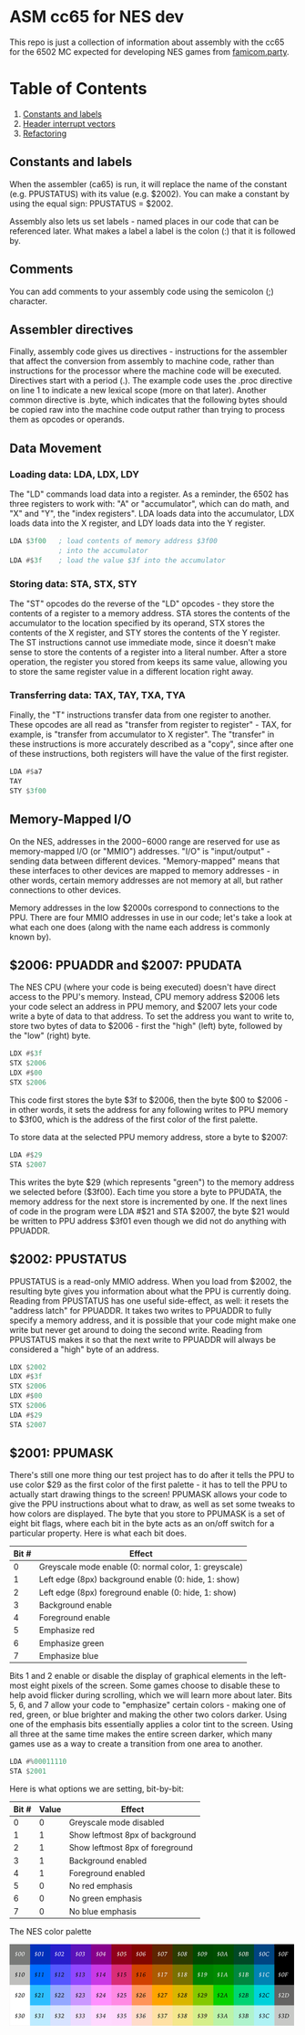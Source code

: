 # ASM cc65 for NES dev
This repo is just a collection of information about assembly with the cc65 for the 6502 MC expected for developing NES 
games from [famicom.party](https://famicom.party/).

# Table of Contents
1. [Constants and labels](#constants-and-labels)
2. [Header interrupt vectors](header_interruptvectors.md)
2. [Refactoring](refactoring.md)

## Constants and labels
When the assembler (ca65) is run, it will replace the name of the constant (e.g. PPUSTATUS) with its value (e.g. $2002).
You can make a constant by using the equal sign: PPUSTATUS = $2002.

Assembly also lets us set labels - named places in our code that can be referenced later. What makes a label a label is
the colon (:) that it is followed by.

## Comments
You can add comments to your assembly code using the semicolon (;) character.

## Assembler directives
Finally, assembly code gives us directives - instructions for the assembler that affect the conversion from assembly to
machine code, rather than instructions for the processor where the machine code will be executed. Directives start with
a period (.). The example code uses the .proc directive on line 1 to indicate a new lexical scope (more on that later).
Another common directive is .byte, which indicates that the following bytes should be copied raw into the machine code 
output rather than trying to process them as opcodes or operands.

## Data Movement
### Loading data: LDA, LDX, LDY
The "LD" commands load data into a register. As a reminder, the 6502 has three registers to work with: "A" or "accumulator",
which can do math, and "X" and "Y", the "index registers". LDA loads data into the accumulator, LDX loads data into the X
register, and LDY loads data into the Y register.

````asm
LDA $3f00   ; load contents of memory address $3f00
            ; into the accumulator
LDA #$3f    ; load the value $3f into the accumulator
````

### Storing data: STA, STX, STY
The "ST" opcodes do the reverse of the "LD" opcodes - they store the contents of a register to a memory address. STA
stores the contents of the accumulator to the location specified by its operand, STX stores the contents of the X register,
and STY stores the contents of the Y register. The ST instructions cannot use immediate mode, since it doesn't make sense
to store the contents of a register into a literal number. After a store operation, the register you stored from keeps its
same value, allowing you to store the same register value in a different location right away.

### Transferring data: TAX, TAY, TXA, TYA
Finally, the "T" instructions transfer data from one register to another. These opcodes are all read as "transfer from
register to register" - TAX, for example, is "transfer from accumulator to X register". The "transfer" in these instructions
is more accurately described as a "copy", since after one of these instructions, both registers will have the value of the
first register.

````asm
LDA #$a7
TAY
STY $3f00
````

## Memory-Mapped I/O
On the NES, addresses in the $2000-$6000 range are reserved for use as memory-mapped I/O (or "MMIO") addresses. "I/O" is
"input/output" - sending data between different devices. "Memory-mapped" means that these interfaces to other devices are
mapped to memory addresses - in other words, certain memory addresses are not memory at all, but rather connections to 
other devices.

Memory addresses in the low $2000s correspond to connections to the PPU. There are four MMIO addresses in use in our code;
let's take a look at what each one does (along with the name each address is commonly known by).

## $2006: PPUADDR and $2007: PPUDATA
The NES CPU (where your code is being executed) doesn't have direct access to the PPU's memory. Instead, CPU memory address 
$2006 lets your code select an address in PPU memory, and $2007 lets your code write a byte of data to that address. To set
the address you want to write to, store two bytes of data to $2006 - first the "high" (left) byte, followed by the "low" 
(right) byte.

````asm
LDX #$3f
STX $2006
LDX #$00
STX $2006
````

This code first stores the byte $3f to $2006, then the byte $00 to $2006 - in other words, it sets the address for any 
following writes to PPU memory to $3f00, which is the address of the first color of the first palette.

To store data at the selected PPU memory address, store a byte to $2007:

````asm
LDA #$29
STA $2007
````

This writes the byte $29 (which represents "green") to the memory address we selected before ($3f00). Each time you store
a byte to PPUDATA, the memory address for the next store is incremented by one. If the next lines of code in the program
were LDA #$21 and STA $2007, the byte $21 would be written to PPU address $3f01 even though we did not do anything with 
PPUADDR.

## $2002: PPUSTATUS
PPUSTATUS is a read-only MMIO address. When you load from $2002, the resulting byte gives you information about what the 
PPU is currently doing. Reading from PPUSTATUS has one useful side-effect, as well: it resets the "address latch" for 
PPUADDR. It takes two writes to PPUADDR to fully specify a memory address, and it is possible that your code might make 
one write but never get around to doing the second write. Reading from PPUSTATUS makes it so that the next write to PPUADDR 
will always be considered a "high" byte of an address.

````asm
LDX $2002
LDX #$3f
STX $2006
LDX #$00
STX $2006
LDA #$29
STA $2007
````

## $2001: PPUMASK
There's still one more thing our test project has to do after it tells the PPU to use color $29 as the first color of the 
first palette - it has to tell the PPU to actually start drawing things to the screen! PPUMASK allows your code to give 
the PPU instructions about what to draw, as well as set some tweaks to how colors are displayed. The byte that you store
to PPUMASK is a set of eight bit flags, where each bit in the byte acts as an on/off switch for a particular property.
Here is what each bit does.

| Bit # | Effect                                                |
|-------|-------------------------------------------------------|
| 0     | Greyscale mode enable (0: normal color, 1: greyscale) |
| 1     | Left edge (8px) background enable (0: hide, 1: show)  |
| 2     | Left edge (8px) foreground enable (0: hide, 1: show)  |
| 3     | Background enable                                     |
| 4     | Foreground enable                                     |
| 5     | Emphasize red                                         |
| 6     | Emphasize green                                       |
| 7     | Emphasize blue                                        |

Bits 1 and 2 enable or disable the display of graphical elements in the left-most eight pixels of the screen. Some games 
choose to disable these to help avoid flicker during scrolling, which we will learn more about later. Bits 5, 6, and 7 
allow your code to "emphasize" certain colors - making one of red, green, or blue brighter and making the other two 
colors darker. Using one of the emphasis bits essentially applies a color tint to the screen. Using all three at the 
same time makes the entire screen darker, which many games use as a way to create a transition from one area to another.

````asm
LDA #%00011110
STA $2001
````

Here is what options we are setting, bit-by-bit:

| Bit # | Value | Effect                          |
|-------|-------|---------------------------------|
| 0     | 0     | Greyscale mode disabled         |
| 1     | 1     | Show leftmost 8px of background |
| 2     | 1     | Show leftmost 8px of foreground |
| 3     | 1     | Background enabled              |
| 4     | 1     | Foreground enabled              |
| 5     | 0     | No red emphasis                 |
| 6     | 0     | No green emphasis               |
| 7     | 0     | No blue emphasis                |

The NES color palette

![img.png](img.png)